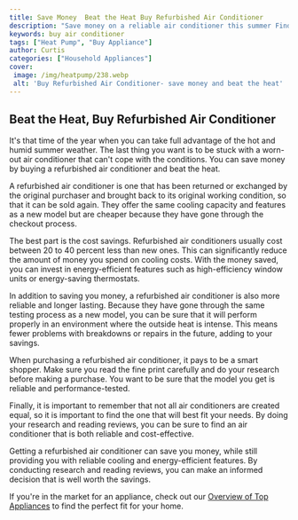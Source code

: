 ```yaml
---
title: Save Money  Beat the Heat Buy Refurbished Air Conditioner
description: "Save money on a reliable air conditioner this summer Find out why a refurbished air conditioner is a great buy and get tips on how to stay cool on a budget"
keywords: buy air conditioner
tags: ["Heat Pump", "Buy Appliance"]
author: Curtis
categories: ["Household Appliances"]
cover: 
 image: /img/heatpump/238.webp
 alt: 'Buy Refurbished Air Conditioner- save money and beat the heat'
---
```

## Beat the Heat, Buy Refurbished Air Conditioner
It's that time of the year when you can take full advantage of the hot and humid summer weather. The last thing you want is to be stuck with a worn-out air conditioner that can't cope with the conditions. You can save money by buying a refurbished air conditioner and beat the heat.

A refurbished air conditioner is one that has been returned or exchanged by the original purchaser and brought back to its original working condition, so that it can be sold again. They offer the same cooling capacity and features as a new model but are cheaper because they have gone through the checkout process.

The best part is the cost savings. Refurbished air conditioners usually cost between 20 to 40 percent less than new ones. This can significantly reduce the amount of money you spend on cooling costs. With the money saved, you can invest in energy-efficient features such as high-efficiency window units or energy-saving thermostats. 

In addition to saving you money, a refurbished air conditioner is also more reliable and longer lasting. Because they have gone through the same testing process as a new model, you can be sure that it will perform properly in an environment where the outside heat is intense. This means fewer problems with breakdowns or repairs in the future, adding to your savings.

When purchasing a refurbished air conditioner, it pays to be a smart shopper. Make sure you read the fine print carefully and do your research before making a purchase. You want to be sure that the model you get is reliable and performance-tested.

Finally, it is important to remember that not all air conditioners are created equal, so it is important to find the one that will best fit your needs. By doing your research and reading reviews, you can be sure to find an air conditioner that is both reliable and cost-effective.

Getting a refurbished air conditioner can save you money, while still providing you with reliable cooling and energy-efficient features. By conducting research and reading reviews, you can make an informed decision that is well worth the savings.

If you're in the market for an appliance, check out our [Overview of Top Appliances](./pages/appliance-overview) to find the perfect fit for your home.

